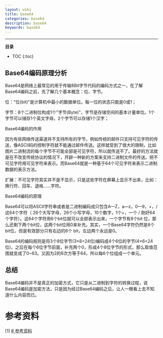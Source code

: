 ```yaml
---
layout: wiki
title: base64
categories: base64
description: base64
keywords: base64
---
```


-----

**目录**

* TOC
{:toc}

## Base64编码原理分析
Base64是网络上最常见的用于传输8Bit字节代码的编码方式之一，在了解Base64编码之前，先了解几个基本概念：位、字节。

位："位(bit)"是计算机中最小的数据单位。每一位的状态只能是0或1；

字节：8个二进制位构成1个"字节(Byte)"，字节是存储空间的基本计量单位。1个字节可以储存1个英文字母，2个字节可以存储1个汉字；

Base64编码的作用

因为有些网络传送渠道并不支持所有的字节，例如传统的邮件只支持可见字符的传送，像ASCII码的控制字符就不能通过邮件传送。这样就受到了很大的限制，比如图片二进制流的每个字节不可能全部是可见字符，所以就传送不了。最好的方法就是在不改变传统协议的情况下，开辟一种新的方案来支持二进制文件的传送。把不可见字符用可见字符来表示。而Base64就是一种基于64个可见字符来表示二进制数据的表示方法。

扩展：不可见字符其实并不是不显示，只是这些字符在屏幕上显示不出来，比如：换行符、回车、退格......字符。

Base64编码的原理

Base64可以将ASCII字符串或者是二进制编码成只包含A—Z，a—z，0—9，+，/ 这64个字符（ 26个大写字母，26个小写字母，10个数字，1个+，一个 / 刚好64个字符）。这64个字符用6个bit位就可以全部表示出来，一个字节有8个bit 位，那么还剩下两个bit位，这两个bit位用0来补充。其实，一个Base64字符仍然是8个bit位，但是有效部分只有右边的6个 bit，左边两个永远是0。

Base64的编码规则是将3个8位字节(3×8=24位)编码成4个6位的字节(4×6=24位)，之后在每个6位字节前面，补充两个0，形成4个8位字节的形式，那么取值范围就变成了0~63。又因为2的6次方等于64，所以每6个位组成一个单元。

## 总结
Base64编码并不是真正的加密方式，它只是从二进制到字符的转换过程，说Base64编码是加密方法，只是因为经过Base64编码之后，让人一眼看上去不知道什么内容而已。

# 参考资料
[1] [# 参考资料](https://www.cnblogs.com/libin-1/p/6165485.html)